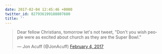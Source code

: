 ```yaml
---
date: 2017-02-04 12:45:46 +0000
twitter_id: 827936199188807680
title: ''
---
```


<blockquote class="twitter-tweet"><p lang="en" dir="ltr">Dear fellow Christians, tomorrow let&#39;s not tweet, &quot;Don&#39;t you wish people were as excited about church as they are the Super Bowl.&quot;</p>&mdash; Jon Acuff (@JonAcuff) <a href="https://twitter.com/JonAcuff/status/827923671767511041?ref_src=twsrc%5Etfw">February 4, 2017</a></blockquote>
<script async src="https://platform.twitter.com/widgets.js" charset="utf-8"></script>
